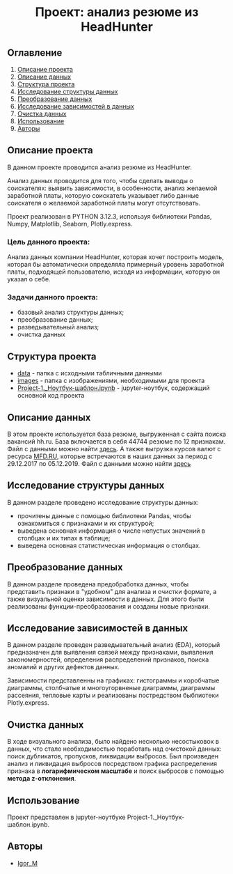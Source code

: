 # <center> Проект: анализ резюме из HeadHunter </center>
## Оглавление
1. [Описание проекта](#описание-проекта) 
2. [Описание данных](#описание-данных)
3. [Структура проекта](#структура-проекта)
3. [Исследование структуры данных](#исследование-структуры-данных)
4. [Преобразование данных](#преобразование-данных)               
5. [Исследование зависимостей в данных](#исследование-зависимостей-в-данных)
6. [Очистка данных](#очистка-данных)
7. [Использование](#использование)
8. [Авторы](#авторы)

## Описание проекта

В данном проекте проводится анализ резюме из HeadHunter.

Анализ данных проводится для того, чтобы сделать выводы о соискателях: выявить зависимости, в особенности, анализ желаемой заработной платы, которую соискатель указывает либо данные соискателя о желаемой заработной платы могут отсутствовать.

Проект реализован в PYTHON 3.12.3, используя библиотеки Pandas, Numpy, Matplotlib, Seaborn, Plotly.express.

### Цель данного проекта:
Анализ данных компании HeadHunter, которая хочет построить модель, которая бы автоматически определяла примерный уровень заработной платы, подходящей пользователю, исходя из информации, которую он указал о себе.

### Задачи данного проекта:
* базовый анализ структуры данных;
* преобразование данных;
* разведывательный анализ;
* очистка данных

## Структура проекта

* [data](./data) - папка с исходными табличными данными
* [images](./imanges/) - папка с изображениями, необходимыми для проекта
* [Project-1._Ноутбук-шаблон.ipynb](Project-1._Ноутбук-шаблон.ipynb) - jupyter-ноутбук, содержащий основной код проекта

## Описание данных

В этом проекте используется база резюме, выгруженная с сайта поиска вакансий hh.ru. 
База включается в себя 44744 резюме по 12 признакам.
Файл с данными можно найти [здесь](https://disk.yandex.ru/d/qzdxw9p3aM2eLw).
А также выгрузка курсов валют с ресурса  [MFD.RU](https://mfd.ru/export/#Alias=false&Period=1&timeframeValue=1&timeframeDatePart=day&StartDate=04.10.2021&EndDate=04.10.2021&SaveFormat=0&SaveMode=0&FieldSeparator=%253b&DecimalSeparator=.&DateFormat=yyyyMMdd&TimeFormat=HHmmss&AddHeader=true&RecordFormat=0&Fill=false), которые встречаются в наших данных за период с 29.12.2017 по 05.12.2019. Файл с данными можно найти [здесь](https://disk.yandex.ru/d/qzdxw9p3aM2eLw)

## Исследование структуры данных
В данном разделе проведено исследование структуры данных: 
* прочитены данные с помощью библиотеки Pandas, чтобы ознакомиться с признаками и их структурой;
* выведена основная информация о числе непустых значений в столбцах и их типах в таблице;
* выведена основная статистическая информация о столбцах.

## Преобразование данных
В данном разделе проведена предобработка данных, чтобы представить признаки в "удобном" для анализа и очистки формате, а также визуальной оценки зависимости в данных. Для этого были реализованы функции-преобразования и созданы новые признаки. 

## Исследование зависимостей в данных
В данном разделе проведен разведывательный анализ (EDA), который предназначен для выявления связей между признаками, выявления закономерностей, определения распределений признаков, поиска аномалий и других дефектов данных. 

Зависимости представленны на графиках: гистограммы и коробчатые диаграммы, столбчатые и многоугорвненые диаграммы, диаграммы рассеяния, тепловые карты и реализованы постредством быблиотеки Plotly.express.

## Очистка данных
В ходе визуального анализа, было найдено несколько несостыковок в данных, что стало необходимостью поработать над очистокой данных: поиск дубликатов, пропусков, ликвидации выбросов.
Был произведен анализ и ликвидация выбросов посредством графика распределения признака в **логарифмическом масштабе** и поиск выбросов с помощью **метода z-отклонения**.

## Использование
Проект представлен в jupyter-ноутбуке
Project-1._Ноутбук-шаблон.ipynb.

## Авторы

* [Igor_M](ya.m67@yandex.ru.ru)

